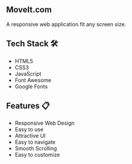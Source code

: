 ## MoveIt.com
A responsive web application fit any screen size.

## Tech Stack 🛠️

- HTML5
- CSS3
- JavaScript
- Font Awesome
- Google Fonts

## Features 📋

- Responsive Web Design
- Easy to use
- Attractive UI
- Easy to navigate
- Smooth Scrolling
- Easy to customize
